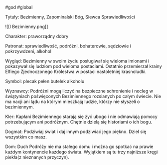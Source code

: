 #god #global

Tytuły: Bezimienny, Zapominalski Bóg, Siewca Sprawiedliwości

![[I Bezimienny.png]]

Charakter: praworządny dobry

Patronat: sprawiedliwość, podróżni, bohaterowie, sędziowie i pokrzywdzeni, alkohol

Wygląd: Bezimienny w swoim życiu posługiwał się wieloma imionami i pokazywał się ludziom pod wieloma postaciami. Ostatnio przemierzał krainy Elfiego Zjednoczonego Królestwa w postaci nastoletniej krasnoludki.

Symbol: plecak pełen butelek alkoholu

Wyznawcy: Podróżni mogą liczyć na bezpieczne schronienie i nocleg w świątyniach poświęconych Bezimiennego rozsianych po całym świecie. Nie ma nacji ani lądu na którym mieszkają ludzie, którzy nie słyszeli o bezimiennym. 

Kler: Kapłani Bezimiennego starają się żyć ubogo i nie odmawiają pomocy potrzebującym ani podróżnym. Chętnie dzielą się historiami o ich bogu.

Dogmat: Podziwiaj świat i daj innym podziwiać jego piękno. Dziel się wszystkim co masz.

Dom: Duch Podróży nie ma stałego domu i można go spotkać na prawie każdym kontynencie każdego świata. Wyjątkiem są tu trzy najniższe kręgi piekła(z nieznanych przyczyn).
